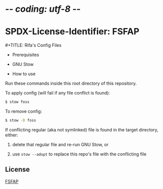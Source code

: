 # -*- coding: utf-8 -*-
# SPDX-License-Identifier: FSFAP

#+TITLE: Rifa's Config Files

* Prerequisites

- GNU Stow

* How to use

Run these commands inside this root directory of this repository.

To apply config (will fail if any file conflict is found):

```sh
$ stow foss
```

To remove config:

```sh
$ stow -D foss
```

If conflicting regular (aka not symlinked) file is found in the target directory, either:

1. delete that regular file and re-run GNU Stow, or

2. use `stow --adopt` to replace this repo's file with the conflicting file

## License

[FSFAP](./LICENSES/FSFAP)

